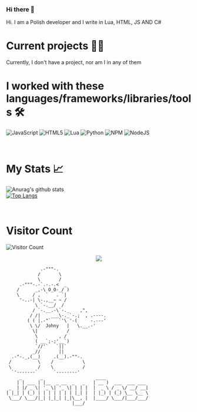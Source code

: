 ### Hi there 👋

Hi. I am a Polish developer and I write in Lua, HTML, JS AND C#

# Current projects 🧑‍💼
Currently, I don't have a project, nor am I in any of them

# I worked with these languages/frameworks/libraries/tools 🛠️
![JavaScript](https://img.shields.io/badge/javascript-%23323330.svg?style=for-the-badge&logo=javascript&logoColor=%23F7DF1E) ![HTML5](https://img.shields.io/badge/html5-%23E34F26.svg?style=for-the-badge&logo=html5&logoColor=white) ![Lua](https://img.shields.io/badge/lua-%232C2D72.svg?style=for-the-badge&logo=lua&logoColor=white) ![Python](https://img.shields.io/badge/python-3670A0?style=for-the-badge&logo=python&logoColor=ffdd54) ![NPM](https://img.shields.io/badge/NPM-%23000000.svg?style=for-the-badge&logo=npm&logoColor=white) ![NodeJS](https://img.shields.io/badge/node.js-6DA55F?style=for-the-badge&logo=node.js&logoColor=white)

<br />

# My Stats 📈
![Anurag's github stats](https://github-readme-stats.vercel.app/api?username=JohnyDevelopment&count_private=true&show_icons=true?theme=buefy)
<br />
[![Top Langs](https://github-readme-stats.vercel.app/api/top-langs/?username=JohnyDevelopment&layout=compact)](https://github.com/anuraghazra/github-readme-stats)


<br />

# Visitor Count
![Visitor Count](https://profile-counter.glitch.me/img0/count.svg)
<p align="center">
  <img src="https://readme-typing-svg.herokuapp.com/?center=true&vCenter=true&color=da3287&width=500&lines=+Johny" />
</p>

```
             .-"""-.                                                                                              
            /       \
            \       /
     .-"""-.-`.-.-.<  _
    /      _,-\ O_O-_/ ) 
    \     / ,  `   . `|
     '-..-| \-.,__~ ~ /        
           \ `-.__/  /         
          / `-.__.-\`-._    ,",
         / /|    ___\-._`-.;  , .----.  
        ( ( |.-"`   `'\ '-(     -.---' 
         \ \/  Johny   |   \.__.-'
          \|           /     
           \        , /
           ( __`;-;'__`)
           `//'`   `||`
          _//       ||
  .-"-._,(__)     .(__).-""-.
 /          \    /           \
 \          /    \           /
  `'-------`      `--------'
     _       _                    ____                
    | | ___ | |__  _ __  _   _   | __ )  ___  ___ ___ 
 _  | |/ _ \| '_ \| '_ \| | | |  |  _ \ / _ \/ __/ __|
| |_| | (_) | | | | | | | |_| |  | |_) | (_) \__ \__ \
 \___/ \___/|_| |_|_| |_|\__, |  |____/ \___/|___/___/
                         |___/                        

```

